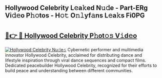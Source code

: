 ## Hollywood Celebrity L𝚎a𝚔ed N𝚞𝚍e - Part-ERg Vi𝚍𝚎o P𝚑𝚘tos - H𝚘𝚝 O𝚗𝚕yf𝚊ns L𝚎a𝚔s Fi0PG

# <h2><a href="http://kf1q6h1.oniu.top/?m=Hollywood+Celebrity">🔗👉 🔴 Hollywood Celebrity P𝚑ot𝚘𝚜 V𝚒d𝚎o</a></h2>

[![Hollywood Celebrity Nu𝚍e𝚜](https://i.imgur.com/0qMVB7G.gif)](http://kf1q6h1.oniu.top/?m=Hollywood+Celebrity)
Cybernetic performer and multimedia innovator Hollywood Celebrity, acclaimed for distributing dance and lifestyle inspiration through viral dance sequences and compact films. Dedicated peacebuilder Hollywood Celebrity, recognized for their efforts to build peace and understanding between different communities.  
